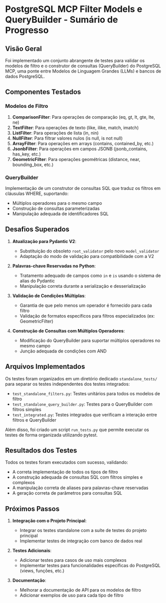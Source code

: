 # PostgreSQL MCP Filter Models e QueryBuilder - Sumário de Progresso

## Visão Geral

Foi implementado um conjunto abrangente de testes para validar os modelos de filtro e o construtor de consultas (QueryBuilder) do PostgreSQL MCP, uma ponte entre Modelos de Linguagem Grandes (LLMs) e bancos de dados PostgreSQL.

## Componentes Testados

### Modelos de Filtro
1. **ComparisonFilter**: Para operações de comparação (eq, gt, lt, gte, lte, ne)
2. **TextFilter**: Para operações de texto (like, ilike, match, imatch)
3. **ListFilter**: Para operações de lista (in, nin)
4. **NullFilter**: Para filtrar valores nulos (is null, is not null)
5. **ArrayFilter**: Para operações em arrays (contains, contained_by, etc.)
6. **JsonbFilter**: Para operações em campos JSONB (jsonb_contains, has_key, etc.)
7. **GeometricFilter**: Para operações geométricas (distance, near, bounding_box, etc.)

### QueryBuilder
Implementação de um construtor de consultas SQL que traduz os filtros em cláusulas WHERE, suportando:
- Múltiplos operadores para o mesmo campo
- Construção de consultas parameterizadas
- Manipulação adequada de identificadores SQL

## Desafios Superados

1. **Atualização para Pydantic V2**:
   - Substituição do obsoleto `root_validator` pelo novo `model_validator`
   - Adaptação do modo de validação para compatibilidade com a V2

2. **Palavras-chave Reservadas no Python**:
   - Tratamento adequado de campos como `in` e `is` usando o sistema de alias do Pydantic
   - Manipulação correta durante a serialização e desserialização

3. **Validação de Condições Múltiplas**:
   - Garantia de que pelo menos um operador é fornecido para cada filtro
   - Validação de formatos específicos para filtros especializados (ex: GeometricFilter)

4. **Construção de Consultas com Múltiplos Operadores**:
   - Modificação do QueryBuilder para suportar múltiplos operadores no mesmo campo
   - Junção adequada de condições com AND

## Arquivos Implementados

Os testes foram organizados em um diretório dedicado `standalone_tests/` para separar os testes independentes dos testes integrados:

- `test_standalone_filters.py`: Testes unitários para todos os modelos de filtro
- `test_standalone_query_builder.py`: Testes para o QueryBuilder com filtros simples
- `test_integrated.py`: Testes integrados que verificam a interação entre filtros e QueryBuilder

Além disso, foi criado um script `run_tests.py` que permite executar os testes de forma organizada utilizando pytest.

## Resultados dos Testes

Todos os testes foram executados com sucesso, validando:
- A correta implementação de todos os tipos de filtro
- A construção adequada de consultas SQL com filtros simples e complexos
- A manipulação correta de aliases para palavras-chave reservadas
- A geração correta de parâmetros para consultas SQL

## Próximos Passos

1. **Integração com o Projeto Principal**:
   - Integrar os testes standalone com a suíte de testes do projeto principal
   - Implementar testes de integração com banco de dados real

2. **Testes Adicionais**:
   - Adicionar testes para casos de uso mais complexos
   - Implementar testes para funcionalidades específicas do PostgreSQL (views, funções, etc.)

3. **Documentação**:
   - Melhorar a documentação de API para os modelos de filtro
   - Adicionar exemplos de uso para cada tipo de filtro 